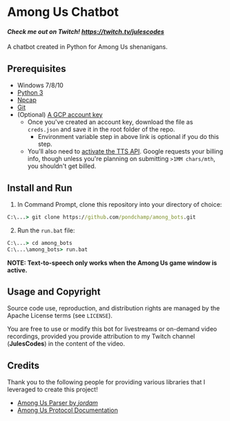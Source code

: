 # Among Us Chatbot

#### _Check me out on Twitch! https://twitch.tv/julescodes_

A chatbot created in Python for Among Us shenanigans.

## Prerequisites
* Windows 7/8/10
* [Python 3](https://www.python.org/downloads/)
* [Npcap](https://nmap.org/npcap/)
* [Git](https://git-scm.com/download/win)
* (Optional) [A GCP account key](https://cloud.google.com/text-to-speech/docs/libraries#setting_up_authentication)
    * Once you've created an account key, download the file as `creds.json` and save it in the root folder of the repo.
        * Environment variable step in above link is optional if you do this step.
    * You'll also need to 
      [activate the TTS API](https://console.developers.google.com/apis/api/texttospeech.googleapis.com/overview). 
      Google requests your billing info, though unless you're planning on submitting `>1MM chars/mth`, you
      shouldn't get billed.
      

## Install and Run

1. In Command Prompt, clone this repository into your directory of choice:
```cmd
C:\...> git clone https://github.com/pondchamp/among_bots.git
```

2. Run the `run.bat` file:
```cmd
C:\...> cd among_bots
C:\...\among_bots> run.bat
```

**NOTE: Text-to-speech only works when the Among Us game window is active.**

## Usage and Copyright

Source code use, reproduction, and distribution rights are managed by the Apache License terms (see `LICENSE`).

You are free to use or modify this bot for livestreams or on-demand video recordings, provided you provide attribution
to my Twitch channel (**JulesCodes**) in the content of the video.

## Credits

Thank you to the following people for providing various libraries that I leveraged to create this project!
* [Among Us Parser by _jordam_](https://github.com/jordam/amongUsParser)
* [Among Us Protocol Documentation](https://wiki.weewoo.net/)
